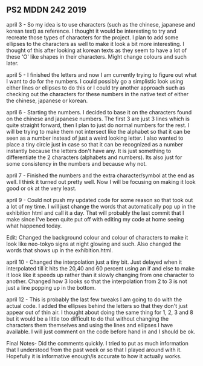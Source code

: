 ## PS2 MDDN 242 2019

april 3 - So my idea is to use characters (such as the chinese, japanese and korean text) as reference. I thought it would be interesting to try and recreate those types of characters for the project. I plan to add some ellipses to the characters as well to make it look a bit more interesting. I thought of this after looking at korean texts as they seem to have a lot of these 'O' like shapes in their characters. Might change colours and such later.

april 5 - I finished the letters and now I am currently trying to figure out what I want to do for the numbers. I could possibly go a simplistic look using either lines or ellipses to do this or I could try another approach such as checking out the characters for these numbers in the native text of either the chinese, japanese or korean.

april 6 - Starting the numbers. I decided to base it on the characters found on the chinese and japanese numbers. The first 3 are just 3 lines which is quite straight forward, then I plan to just do normal numbers for the rest. I will be trying to make them not intersect like the alphabet so that it can be seen as a number instead of just a weird looking letter. I also wanted to place a tiny circle just in case so that it can be recognized as a number instantly because the letters don't have any. It is just something to differentiate the 2 characters (alphabets and numbers). Its also just for some consistency in the numbers and because why not.

april 7 - Finished the numbers and the extra character/symbol at the end as well. I think it turned out pretty well. Now I will be focusing on making it look good or ok at the very least.

april 9 - Could not push my updated code for some reason so that took out a lot of my time. I will just change the words that automatically pop up in the exhibition html and call it a day. That will probably the last commit that I make since I've been quite put off with editing my code at home seeing what happened today.

Edit: Changed the background colour and colour of characters to make it look like neo-tokyo signs at night glowing and such. Also changed the words that shows up in the exhibition.html.

april 10 - Changed the interpolation just a tiny bit. Just delayed when it interpolated till it hits the 20,40 and 60 percent using an if and else to make it look like it speeds up rather than it slowly changing from one character to another. Changed how 3 looks so that the interpolation from 2 to 3 is not just a line popping up in the bottom.

april 12 - This is probably the last few tweaks I am going to do with the actual code. I added the ellipses behind the letters so that they don't just appear out of thin air. I thought about doing the same thing for 1, 2, 3 and 8 but it would be a little too difficult to do that without changing the characters them themselves and using the lines and ellipses I have available. I will just comment on the code before hand in and I should be ok.

Final Notes- Did the comments quickly. I tried to put as much information that I understood from the past week or so that I played around with it. Hopefully it is informative enough/is accurate to how it actually works.
